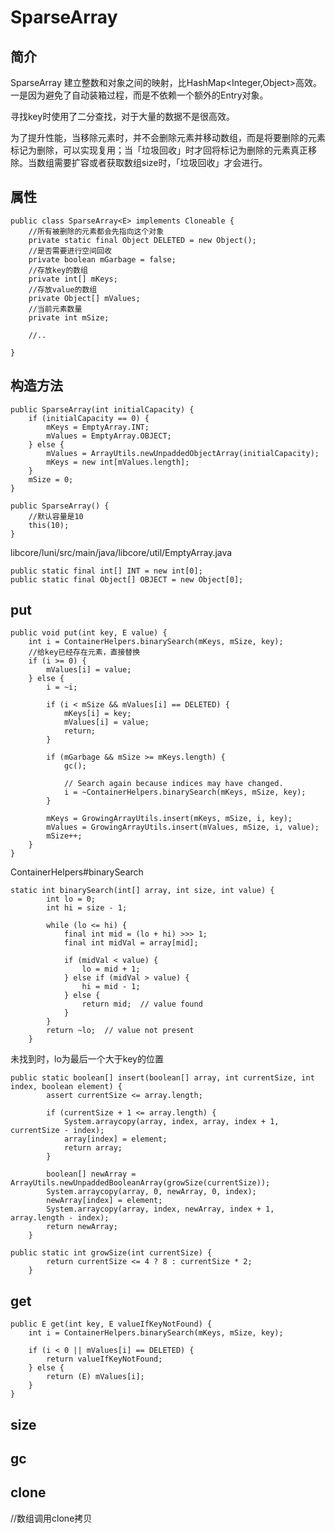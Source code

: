 # SparseArray

## 简介

SparseArray 建立整数和对象之间的映射，比HashMap&lt;Integer,Object&gt;高效。一是因为避免了自动装箱过程，而是不依赖一个额外的Entry对象。

寻找key时使用了二分查找，对于大量的数据不是很高效。

为了提升性能，当移除元素时，并不会删除元素并移动数组，而是将要删除的元素标记为删除，可以实现复用；当「垃圾回收」时才回将标记为删除的元素真正移除。当数组需要扩容或者获取数组size时，「垃圾回收」才会进行。

## 属性

```text
public class SparseArray<E> implements Cloneable {
    //所有被删除的元素都会先指向这个对象
    private static final Object DELETED = new Object();
    //是否需要进行空间回收
    private boolean mGarbage = false;
    //存放key的数组
    private int[] mKeys;
    //存放value的数组
    private Object[] mValues;
    //当前元素数量
    private int mSize;
    
    //..
    
}
```

## 构造方法

```text
public SparseArray(int initialCapacity) {
    if (initialCapacity == 0) {
        mKeys = EmptyArray.INT;
        mValues = EmptyArray.OBJECT;
    } else {
        mValues = ArrayUtils.newUnpaddedObjectArray(initialCapacity);
        mKeys = new int[mValues.length];
    }
    mSize = 0;
}

public SparseArray() {
    //默认容量是10
    this(10);
}
```



libcore/luni/src/main/java/libcore/util/EmptyArray.java

```text
public static final int[] INT = new int[0];
public static final Object[] OBJECT = new Object[0];
```

## put

```text
public void put(int key, E value) {
    int i = ContainerHelpers.binarySearch(mKeys, mSize, key);
    //给key已经存在元素，直接替换
    if (i >= 0) {
        mValues[i] = value;
    } else {
        i = ~i;

        if (i < mSize && mValues[i] == DELETED) {
            mKeys[i] = key;
            mValues[i] = value;
            return;
        }

        if (mGarbage && mSize >= mKeys.length) {
            gc();

            // Search again because indices may have changed.
            i = ~ContainerHelpers.binarySearch(mKeys, mSize, key);
        }

        mKeys = GrowingArrayUtils.insert(mKeys, mSize, i, key);
        mValues = GrowingArrayUtils.insert(mValues, mSize, i, value);
        mSize++;
    }
}
```

ContainerHelpers\#binarySearch

```text
static int binarySearch(int[] array, int size, int value) {
        int lo = 0;
        int hi = size - 1;

        while (lo <= hi) {
            final int mid = (lo + hi) >>> 1;
            final int midVal = array[mid];

            if (midVal < value) {
                lo = mid + 1;
            } else if (midVal > value) {
                hi = mid - 1;
            } else {
                return mid;  // value found
            }
        }
        return ~lo;  // value not present
    }
```

未找到时，lo为最后一个大于key的位置



```text
public static boolean[] insert(boolean[] array, int currentSize, int index, boolean element) {
        assert currentSize <= array.length;

        if (currentSize + 1 <= array.length) {
            System.arraycopy(array, index, array, index + 1, currentSize - index);
            array[index] = element;
            return array;
        }

        boolean[] newArray = ArrayUtils.newUnpaddedBooleanArray(growSize(currentSize));
        System.arraycopy(array, 0, newArray, 0, index);
        newArray[index] = element;
        System.arraycopy(array, index, newArray, index + 1, array.length - index);
        return newArray;
    }
```



```text
public static int growSize(int currentSize) {
        return currentSize <= 4 ? 8 : currentSize * 2;
    }
```

## get

```text
public E get(int key, E valueIfKeyNotFound) {
    int i = ContainerHelpers.binarySearch(mKeys, mSize, key);

    if (i < 0 || mValues[i] == DELETED) {
        return valueIfKeyNotFound;
    } else {
        return (E) mValues[i];
    }
}
```





## size

## gc

## clone

//数组调用clone拷贝

